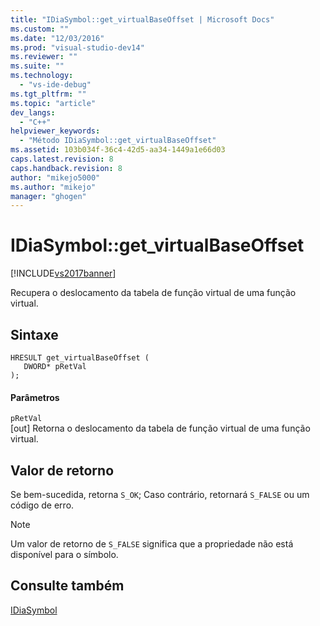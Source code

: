 ```yaml
---
title: "IDiaSymbol::get_virtualBaseOffset | Microsoft Docs"
ms.custom: ""
ms.date: "12/03/2016"
ms.prod: "visual-studio-dev14"
ms.reviewer: ""
ms.suite: ""
ms.technology: 
  - "vs-ide-debug"
ms.tgt_pltfrm: ""
ms.topic: "article"
dev_langs: 
  - "C++"
helpviewer_keywords: 
  - "Método IDiaSymbol::get_virtualBaseOffset"
ms.assetid: 103b034f-36c4-42d5-aa34-1449a1e66d03
caps.latest.revision: 8
caps.handback.revision: 8
author: "mikejo5000"
ms.author: "mikejo"
manager: "ghogen"
---
```

# IDiaSymbol::get_virtualBaseOffset
[!INCLUDE[vs2017banner](../../code-quality/includes/vs2017banner.md)]

Recupera o deslocamento da tabela de função virtual de uma função virtual.  
  
## Sintaxe  
  
```cpp#  
HRESULT get_virtualBaseOffset (   
   DWORD* pRetVal  
);  
```  
  
#### Parâmetros  
 `pRetVal`  
 \[out\] Retorna o deslocamento da tabela de função virtual de uma função virtual.  
  
## Valor de retorno  
 Se bem\-sucedida, retorna `S_OK`; Caso contrário, retornará `S_FALSE` ou um código de erro.  
  
> [!NOTE]
>  Um valor de retorno de `S_FALSE` significa que a propriedade não está disponível para o símbolo.  
  
## Consulte também  
 [IDiaSymbol](../../debugger/debug-interface-access/idiasymbol.md)